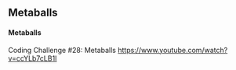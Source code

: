## Metaballs

#### __Metaballs__
Coding Challenge #28: Metaballs
https://www.youtube.com/watch?v=ccYLb7cLB1I
